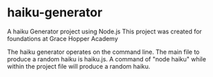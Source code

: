 # haiku-generator
A haiku Generator project using Node.js 
This project was created for foundations at Grace Hopper Academy 

The haiku generator operates on the command line. The main file to produce a random haiku is haiku.js. A command of "node haiku" while within the project file will produce a random haiku.  
